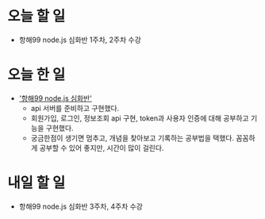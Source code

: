 # 오늘 할 일

- 항해99 node.js 심화반 1주차, 2주차 수강

# 오늘 한 일

- ['항해99 node.js 심화반'](https://spartacodingclub.kr/online/node_plus)
  - api 서버를 준비하고 구현했다.
  - 회원가입, 로그인, 정보조회 api 구현, token과 사용자 인증에 대해 공부하고 기능을 구현했다.
  - 궁금한점이 생기면 멈추고, 개념을 찾아보고 기록하는 공부법을 택했다. 꼼꼼하게 공부할 수 있어 좋지만, 시간이 많이 걸린다.

# 내일 할 일

- 항해99 node.js 심화반 3주차, 4주차 수강
